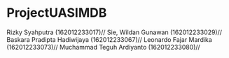 # ProjectUASIMDB
Rizky Syahputra (162012233017)//
Sie, Wildan Gunawan (162012233029)//
Baskara Pradipta Hadiwijaya (162012233067)//
Leonardo Fajar Mardika (162012233073)//
Muchammad Teguh Ardiyanto (162012233080)//

